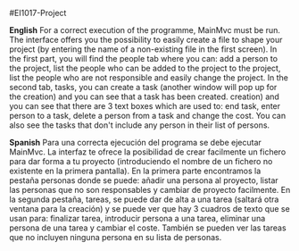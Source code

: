 #EI1017-Project

**English**
For a correct execution of the programme, MainMvc must be run.
The interface offers you the possibility to easily create a file to shape your project (by entering the name of a non-existing file in the first screen). 
In the first part, you will find the people tab where you can: add a person to the project, list the people who can be added to the project to the project, list the people who are not responsible and easily change the project.
In the second tab, tasks, you can create a task (another window will pop up for the creation) and you can see that a task has been created. creation) and you can see that there are 3 text boxes which are used to: end task, enter person to a task, delete a person from a task and change the cost. You can also see the tasks that don't include any person in their list of persons.</br>

**Spanish**
Para una correcta ejecución del programa se debe ejecutar MainMvc.
La interfaz te ofrece la posibilidad de crear facilmente un fichero para dar forma a tu proyecto (introduciendo el nombre de un fichero no existente en la primera pantalla). 
En la primera parte encontramos la pestaña personas donde se puede: añadir una persona al proyecto, listar las personas que no son responsables y cambiar de proyecto facilmente.
En la segunda pestaña, tareas, se puede dar de alta a una tarea (saltará otra ventana para la creación) y se puede ver que hay 3 cuadros de texto que se usan para: finalizar tarea, introducir persona a una tarea, eliminar una persona de una tarea y cambiar el coste. También se pueden ver las tareas que no incluyen ninguna persona en su lista de personas.
 
 

